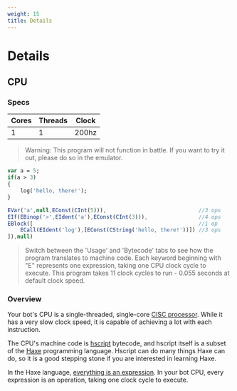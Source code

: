```yaml
---
weight: 15
title: Details
---
```


# Details

## CPU
### Specs
Cores|Threads|Clock     
-----|-------|-----
1    |1      |200hz

> Warning: This program will not function in battle. If you want to try it out, please do so in the emulator.

```haxe
var a = 5;
if(a > 3)
{ 
	log('hello, there!');
}
```

```javascript
EVar('a',null,EConst(CInt(5))), 							//3 ops
EIf(EBinop('>',EIdent('a'),EConst(CInt(3))), 				//4 ops
EBlock([												    //1 op
	ECall(EIdent('log'),[EConst(CString('hello, there!'))]) //3 ops
]),null)
```

> Switch between the 'Usage' and 'Bytecode' tabs to see how the program translates to machine code. Each keyword beginning with "E" represents one expression, taking one CPU clock cycle to execute. This program takes 11 clock cycles to run - 0.055 seconds at default clock speed. 

### Overview
Your bot's CPU is a single-threaded, single-core [CISC processor](https://en.wikipedia.org/wiki/Complex_instruction_set_computer). While it has a very slow clock speed, it is capable of achieving a lot with each instruction.

The CPU's machine code is [hscript](https://github.com/HaxeFoundation/hscript) bytecode, and hscript itself is a subset of the [Haxe](https://haxe.org/) programming language. Hscript can do many things Haxe can do, so it is a good stepping stone if you are interested in learning Haxe. 

In the Haxe language, [everything is an expression](https://code.haxe.org/category/principles/everything-is-an-expression.html). In your bot CPU, every expression is an operation, taking one clock cycle to execute.


